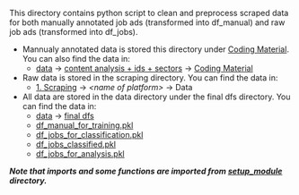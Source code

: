 This directory contains python script to clean and preprocess scraped data for both manually annotated job ads (transformed into df_manual) and raw job ads (transformed into df_jobs).

* Mannualy annotated data is stored this directory under [Coding Material](./Coding%20Material/). You can also find the data in:
  - [data](../data) &rarr; [content analysis + ids + sectors](../data/content%20analysis%20+%20ids%20+%20sectors) &rarr; [Coding Material](../data/content%20analysis%20+%20ids%20+%20sectors/Coding%20Material)
* Raw data is stored in the scraping directory. You can find the data in:
  - [1. Scraping](../1.%20Scraping) &rarr; *\<name of platform>* &rarr; Data
* All data are stored in the data directory under the final dfs directory. You can find the data in:
    - [data](../data) &rarr; [final dfs](../data/final%20dfs/)
    - [df_manual_for_training.pkl](../data/final%20dfs/df_manual_for_training.pkl)
    - [df_jobs_for_classification.pkl](../data/final%20dfs/df_jobs_for_classification.pkl)
    - [df_jobs_classified.pkl](../data/final%20dfs/df_jobs_classified.pkl)
    - [df_jobs_for_analysis.pkl](../data/final%20dfs/df_jobs_for_analysis.pkl)

***Note that imports and some functions are imported from [setup_module](../setup_module) directory.***
